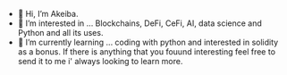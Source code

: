 - 👋 Hi, I’m Akeiba.
- 👀 I’m interested in ... Blockchains, DeFi, CeFi, AI, data science and  Python and all its uses. 
- 🌱 I’m currently learning ... coding with python and interested in solidity as a bonus. If there is anything that you fouund interesting feel free to send it to me i' always looking to learn more.

<!---
AkeibaR/AkeibaR is a ✨ special ✨ repository because its `README.md` (this file) appears on your GitHub profile.
You can click the Preview link to take a look at your changes.
--->
